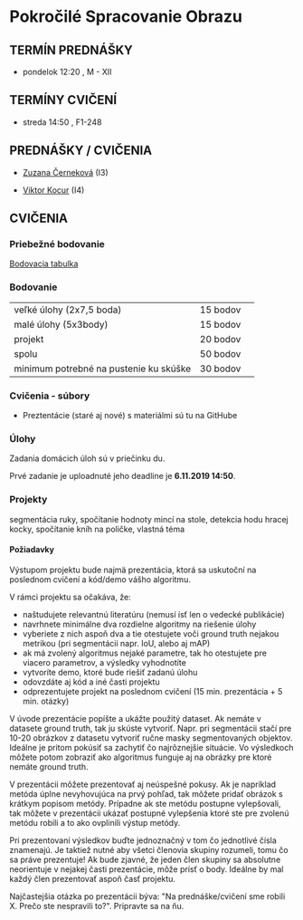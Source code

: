 # Pokročilé Spracovanie Obrazu

## TERMÍN PREDNÁŠKY

* pondelok 12:20 , M - XII

## TERMÍNY CVIČENÍ

* streda 14:50 , F1-248


## PREDNÁŠKY / CVIČENIA

* [Zuzana Černeková](http://sccg.sk/~cernekova/lectures.html) (I3)

* [Viktor Kocur](https://dai.fmph.uniba.sk/w/Viktor_Kocur/sk) (I4)



## CVIČENIA
### Priebežné bodovanie

[Bodovacia tabulka](https://docs.google.com/spreadsheets/d/1HX8snZt7RKt2jL3FsLWYoQ04Q5D9IaF4c6Os51pv2eE/edit?usp=sharing)

### Bodovanie
| | | |
|-|-|-|
| veľké úlohy (2x7,5 boda) | 15 bodov |
| malé úlohy (5x3body) | 15 bodov |
| projekt | 20 bodov |
| spolu | 50 bodov |
| minimum potrebné na pustenie ku skúške | 30 bodov |


### Cvičenia - súbory

* Preztentácie (staré aj nové) s materiálmi sú tu na GitHube 

### Úlohy

Zadania domácich úloh sú v priečinku du.

Prvé zadanie je uploadnuté jeho deadline je **6.11.2019 14:50**.

### Projekty

segmentácia ruky, spočítanie hodnoty mincí na stole, detekcia hodu hracej kocky, spočítanie kníh na poličke, vlastná téma

#### Požiadavky

Výstupom projektu bude najmä prezentácia, ktorá sa uskutoční na poslednom cvičení a kód/demo vášho algoritmu. 

V rámci projektu sa očakáva, že:
* naštudujete relevantnú literatúru (nemusí ísť len o vedecké publikácie)
* navrhnete minimálne dva rozdielne algoritmy na riešenie úlohy
* vyberiete z nich aspoň dva a tie otestujete voči ground truth nejakou metrikou (pri segmentácii napr. IoU, alebo aj mAP)
* ak má zvolený algoritmus nejaké parametre, tak ho otestujete pre viacero parametrov, a výsledky vyhodnotíte
* vytvoríte demo, ktoré bude riešiť zadanú úlohu
* odovzdáte aj kód a iné časti projektu
* odprezentujete projekt na poslednom cvičení (15 min. prezentácia + 5 min. otázky)

V úvode prezentácie popíšte a ukážte použitý dataset. Ak nemáte v datasete ground truth, tak ju skúste vytvoriť. Napr. pri segmentácii stačí pre 10-20 obrázkov z datasetu vytvoriť ručne masky segmentovaných objektov. Ideálne je pritom pokúsiť sa zachytiť čo najrôznejšie situácie. Vo výsledkoch môžete potom zobraziť ako algoritmus funguje aj na obrázky pre ktoré nemáte ground truth. 

V prezentácii môžete prezentovať aj neúspešné pokusy. Ak je napríklad metóda úplne nevyhovujúca na prvý pohľad, tak môžete pridať obrázok s krátkym popisom metódy. Prípadne ak ste metódu postupne vylepšovali, tak môžete v prezentácii ukázať postupné vylepšenia ktoré ste pre zvolenú metódu robili a to ako ovplinili výstup metódy.

Pri prezentovaní výsledkov buďte jednoznačný v tom čo jednotlivé čísla znamenajú. Je taktiež nutné aby všetci členovia skupiny rozumeli, tomu čo sa práve prezentuje! Ak bude zjavné, že jeden člen skupiny sa absolutne neorientuje v nejakej časti prezentácie, môže prísť o body. Ideálne by mal každý člen prezentovať aspoň časť projektu.

Najčastejšia otázka po prezentácii býva: "Na prednáške/cvičení sme robili X. Prečo ste nespravili to?". Pripravte sa na ňu.
